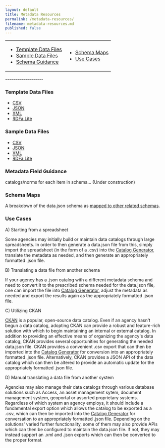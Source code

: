 ```yaml
---
layout: default
title: Metadata Resources
permalink: /metadata-resources/
filename: metadata-resources.md
published: false
---
```


<table width="60%">
<b><tr><td><ul>
<li><a href="#template">Template Data Files</a></li>
<li><a href="#sample">Sample Data Files</a></li>
<li><a href="#guidance">Schema Guidance</a></li>
</ul></td>
<td><ul>
<li><a href="#maps">Schema Maps</a></li>
<li><a href="#use-cases">Use Cases</a></li>
</ul></td><div></tr></b>
</table>
-------------------

### Template Data Files
* [CSV]()
* [JSON]()
* [XML]()
* [RDFa Lite]()


### Sample Data Files
* [CSV]()
* [JSON]()
* [XML]()
* [RDFa Lite]()

### Metadata Field  Guidance

catalogs/norms for each item in schema... (Under construction)

### Schema Maps

A breakdown of the data.json schema as [mapped to other related schemas]().  

### Use Cases  

A) Starting from a spreadsheet

Some agencies may initially build or maintain data catalogs through large spreadsheets.  In order to then generate a data.json file from this, simply import the spreadsheet (in the form of a .csv) into the [Catalog Generator](http://project-open-data.github.com/catalog-generator/), translate the metadata as needed, and then generate an appropriately formatted .json file.  

B) Translating a data file from another schema

If your agency has a .json catalog with a different metadata schema and need to convert it to the prescribed schema needed for the data.json file, one can import the file into [Catalog Generator](http://project-open-data.github.com/catalog-generator/), adjust the metadata as needed and export the results again as the appropriately formatted .json file.  

C) Utilizing CKAN 

[CKAN](http://www.CKAN.org) is a popular, open-source data catalog.  Even if an agency hasn't begun a data catalog, adopting CKAN can provide a robust and feature-rich solution with which to begin maintaining an internal or external catalog.  In addition to providing an effective means of organizing the agency's data catalog, CKAN provides several opportunities for generating the needed data.json file.  CKAN provides a convenient .csv export that can then be imported into the [Catalog Generator](http://project-open-data.github.com/catalog-generator/) for conversion into an appropriately formatted .json file.  Alternatively, CKAN provides a JSON API of the data catalog which can then be altered to provide an automatic update for the appropriately formatted .json file.  

D) Manual translating a data file from another system

Agencies may also manage their data catalogs through various database solutions such as Access, an asset management sytem, document management system, geoportal or assorted proprietary systems.  Regardless of which system an agency employs, it should include a fundamental export option which allows the catalog to be exported as a .csv, which can then be imported into the [Catalog Generator](http://project-open-data.github.com/catalog-generator/) for conversation to an appropriately formatted .json file.  Depending on the solutions' varied further functionality, some of them may also provide APIs which can then be configured to maintain the data.json file.  If not, they may instead support an .xml and .json exports which can then be converted to the proper format.